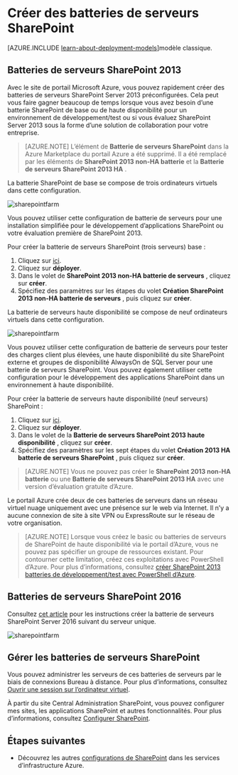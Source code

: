 <properties
    pageTitle="Créer des batteries de serveurs SharePoint | Microsoft Azure"
    description="Créer rapidement une nouvelle batterie de serveurs SharePoint 2013 ou SharePoint 2016 dans Azure."
    services="virtual-machines-windows"
    documentationCenter=""
    authors="JoeDavies-MSFT"
    manager="timlt"
    editor=""
    tags="azure-resource-manager"/>

<tags
    ms.service="virtual-machines-windows"
    ms.workload="infrastructure-services"
    ms.tgt_pltfrm="vm-windows"
    ms.devlang="na"
    ms.topic="article"
    ms.date="09/30/2016"
    ms.author="josephd"/>

# <a name="create-sharepoint-server-farms"></a>Créer des batteries de serveurs SharePoint

[AZURE.INCLUDE [learn-about-deployment-models](../../includes/learn-about-deployment-models-rm-include.md)]modèle classique.

## <a name="sharepoint-2013-farms"></a>Batteries de serveurs SharePoint 2013

Avec le site de portail Microsoft Azure, vous pouvez rapidement créer des batteries de serveurs SharePoint Server 2013 préconfigurées. Cela peut vous faire gagner beaucoup de temps lorsque vous avez besoin d’une batterie SharePoint de base ou de haute disponibilité pour un environnement de développement/test ou si vous évaluez SharePoint Server 2013 sous la forme d’une solution de collaboration pour votre entreprise.

> [AZURE.NOTE] L’élément de **Batterie de serveurs SharePoint** dans la Azure Marketplace du portail Azure a été supprimé. Il a été remplacé par les éléments de **SharePoint 2013 non-HA batterie** et la **Batterie de serveurs SharePoint 2013 HA** .

La batterie SharePoint de base se compose de trois ordinateurs virtuels dans cette configuration.

![sharepointfarm](./media/virtual-machines-windows-sharepoint-farm/Non-HAFarm.png)

Vous pouvez utiliser cette configuration de batterie de serveurs pour une installation simplifiée pour le développement d’applications SharePoint ou votre évaluation première de SharePoint 2013.

Pour créer la batterie de serveurs SharePoint (trois serveurs) base :

1. Cliquez sur [ici](https://azure.microsoft.com/marketplace/partners/sharepoint2013/sharepoint2013farmsharepoint2013-nonha/).
2. Cliquez sur **déployer**.
3. Dans le volet de **SharePoint 2013 non-HA batterie de serveurs** , cliquez sur **créer**.
4. Spécifiez des paramètres sur les étapes du volet **Création SharePoint 2013 non-HA batterie de serveurs** , puis cliquez sur **créer**.

La batterie de serveurs haute disponibilité se compose de neuf ordinateurs virtuels dans cette configuration.

![sharepointfarm](./media/virtual-machines-windows-sharepoint-farm/HAFarm.png)

Vous pouvez utiliser cette configuration de batterie de serveurs pour tester des charges client plus élevées, une haute disponibilité du site SharePoint externe et groupes de disponibilité AlwaysOn de SQL Server pour une batterie de serveurs SharePoint. Vous pouvez également utiliser cette configuration pour le développement des applications SharePoint dans un environnement à haute disponibilité.

Pour créer la batterie de serveurs haute disponibilité (neuf serveurs) SharePoint :

1. Cliquez sur [ici](https://azure.microsoft.com/marketplace/partners/sharepoint2013/sharepoint2013farmsharepoint2013-ha/).
2. Cliquez sur **déployer**.
3. Dans le volet de la **Batterie de serveurs SharePoint 2013 haute disponibilité** , cliquez sur **créer**.
4. Spécifiez des paramètres sur les sept étapes du volet **Création 2013 HA batterie de serveurs SharePoint** , puis cliquez sur **créer**.

> [AZURE.NOTE] Vous ne pouvez pas créer le **SharePoint 2013 non-HA batterie** ou une **Batterie de serveurs SharePoint 2013 HA** avec une version d’évaluation gratuite d’Azure.

Le portail Azure crée deux de ces batteries de serveurs dans un réseau virtuel nuage uniquement avec une présence sur le web via Internet. Il n’y a aucune connexion de site à site VPN ou ExpressRoute sur le réseau de votre organisation.

> [AZURE.NOTE] Lorsque vous créez le basic ou batteries de serveurs de SharePoint de haute disponibilité via le portail d’Azure, vous ne pouvez pas spécifier un groupe de ressources existant. Pour contourner cette limitation, créez ces exploitations avec PowerShell d’Azure. Pour plus d’informations, consultez [créer SharePoint 2013 batteries de développement/test avec PowerShell d’Azure](https://technet.microsoft.com/library/mt743093.aspx#powershell).

## <a name="sharepoint-2016-farms"></a>Batteries de serveurs SharePoint 2016

Consultez [cet article](https://technet.microsoft.com/library/mt723354.aspx) pour les instructions créer la batterie de serveurs SharePoint Server 2016 suivant du serveur unique.

![sharepointfarm](./media/virtual-machines-windows-sharepoint-farm/SP2016Farm.png)

## <a name="managing-the-sharepoint-farms"></a>Gérer les batteries de serveurs SharePoint

Vous pouvez administrer les serveurs de ces batteries de serveurs par le biais de connexions Bureau à distance. Pour plus d’informations, consultez [Ouvrir une session sur l’ordinateur virtuel](virtual-machines-windows-hero-tutorial.md#log-on-to-the-virtual-machine).

À partir du site Central Administration SharePoint, vous pouvez configurer mes sites, les applications SharePoint et autres fonctionnalités. Pour plus d’informations, consultez [Configurer SharePoint](http://technet.microsoft.com/library/ee836142.aspx).

## <a name="next-steps"></a>Étapes suivantes

- Découvrez les autres [configurations de SharePoint](https://technet.microsoft.com/library/dn635309.aspx) dans les services d’infrastructure Azure.
